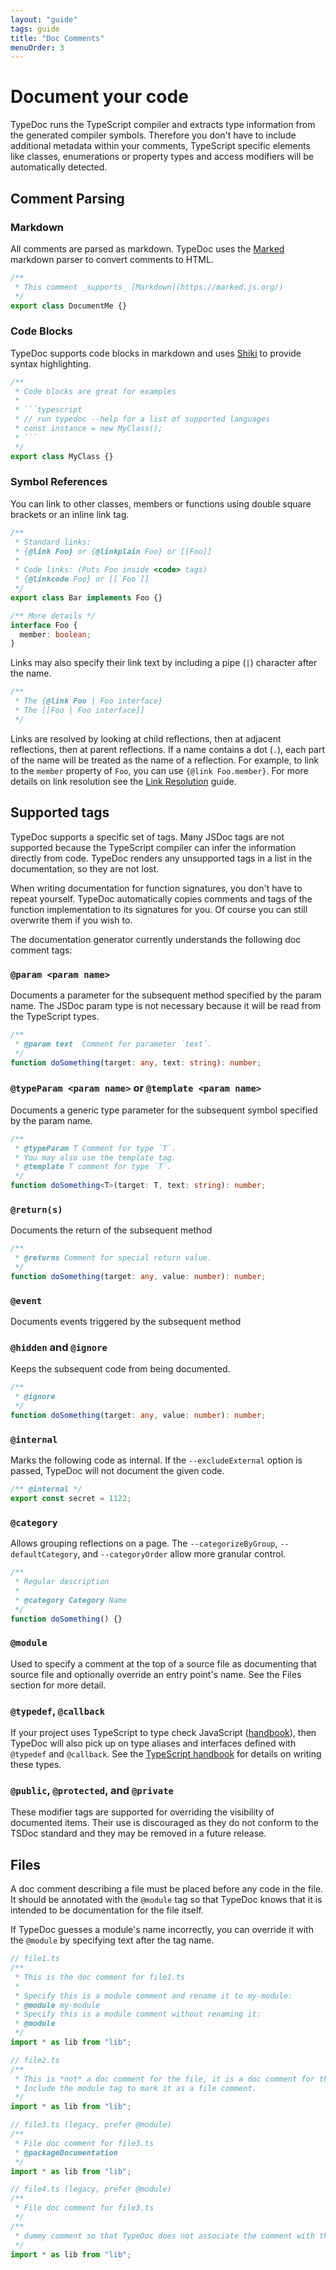 ```yaml
---
layout: "guide"
tags: guide
title: "Doc Comments"
menuOrder: 3
---
```


# Document your code

TypeDoc runs the TypeScript compiler and extracts type information from the generated compiler symbols.
Therefore you don't have to include additional metadata within your comments, TypeScript specific elements
like classes, enumerations or property types and access modifiers will be automatically detected.

## Comment Parsing

### Markdown

All comments are parsed as markdown. TypeDoc uses the [Marked](https://github.com/chjj/marked) markdown parser
to convert comments to HTML.

```typescript
/**
 * This comment _supports_ [Markdown](https://marked.js.org/)
 */
export class DocumentMe {}
```

### Code Blocks

TypeDoc supports code blocks in markdown and uses [Shiki](https://shiki.matsu.io/)
to provide syntax highlighting.

````typescript
/**
 * Code blocks are great for examples
 *
 * ```typescript
 * // run typedoc --help for a list of supported languages
 * const instance = new MyClass();
 * ```
 */
export class MyClass {}
````

### Symbol References

You can link to other classes, members or functions using double square brackets or an inline link tag.

```typescript
/**
 * Standard links:
 * {@link Foo} or {@linkplain Foo} or [[Foo]]
 *
 * Code links: (Puts Foo inside <code> tags)
 * {@linkcode Foo} or [[`Foo`]]
 */
export class Bar implements Foo {}

/** More details */
interface Foo {
  member: boolean;
}
```

Links may also specify their link text by including a pipe (`|`) character after the name.

```typescript
/**
 * The {@link Foo | Foo interface}
 * The [[Foo | Foo interface]]
 */
```

Links are resolved by looking at child reflections, then at adjacent reflections, then at parent reflections.
If a name contains a dot (`.`), each part of the name will be treated as the name of a reflection.
For example, to link to the `member` property of `Foo`, you can use `{@link Foo.member}`. For more details
on link resolution see the [Link Resolution](https://typedoc.org/guides/link-resolution/) guide.

## Supported tags

TypeDoc supports a specific set of tags. Many JSDoc tags are not supported because the TypeScript
compiler can infer the information directly from code. TypeDoc renders any unsupported tags in a
list in the documentation, so they are not lost.

When writing documentation for function signatures, you don't have to repeat yourself. TypeDoc automatically
copies comments and tags of the function implementation to its signatures for you. Of course you can still
overwrite them if you wish to.

The documentation generator currently understands the following doc comment tags:

### `@param <param name>`

Documents a parameter for the subsequent method specified by the param name. The JSDoc param type
is not necessary because it will be read from the TypeScript types.

```typescript
/**
 * @param text  Comment for parameter ´text´.
 */
function doSomething(target: any, text: string): number;
```

### `@typeParam <param name>` or `@template <param name>`

Documents a generic type parameter for the subsequent symbol specified by the param name.

```typescript
/**
 * @typeParam T Comment for type `T`.
 * You may also use the template tag.
 * @template T comment for type `T`.
 */
function doSomething<T>(target: T, text: string): number;
```

### `@return(s)`

Documents the return of the subsequent method

```ts
/**
 * @returns Comment for special return value.
 */
function doSomething(target: any, value: number): number;
```

### `@event`

Documents events triggered by the subsequent method

### `@hidden` and `@ignore`

Keeps the subsequent code from being documented.

```ts
/**
 * @ignore
 */
function doSomething(target: any, value: number): number;
```

### `@internal`

Marks the following code as internal.
If the `--excludeExternal` option is passed, TypeDoc will not document the given code.

```typescript
/** @internal */
export const secret = 1122;
```

### `@category`

Allows grouping reflections on a page. The `--categorizeByGroup`, `--defaultCategory`, and `--categoryOrder` allow more granular control.

```ts
/**
 * Regular description
 *
 * @category Category Name
 */
function doSomething() {}
```

### `@module`

Used to specify a comment at the top of a source file as documenting that source file and optionally override an entry point's name. See the Files section for more detail.

### `@typedef`, `@callback`

If your project uses TypeScript to type check JavaScript ([handbook](https://www.typescriptlang.org/docs/handbook/intro-to-js-ts.html)),
then TypeDoc will also pick up on type aliases and interfaces defined with `@typedef` and `@callback`. See the
[TypeScript handbook](https://www.typescriptlang.org/docs/handbook/jsdoc-supported-types.html#typedef-callback-and-param) for details
on writing these types.

### `@public`, `@protected`, and `@private`

These modifier tags are supported for overriding the visibility of documented items. Their use is discouraged as they do not conform to the TSDoc
standard and they may be removed in a future release.

## Files

A doc comment describing a file must be placed before any code in the file.
It should be annotated with the `@module` tag so that TypeDoc knows that it is intended to be documentation for the file itself.

If TypeDoc guesses a module's name incorrectly, you can override it with the `@module` by specifying text after the tag name.

```typescript
// file1.ts
/**
 * This is the doc comment for file1.ts
 *
 * Specify this is a module comment and rename it to my-module:
 * @module my-module
 * Specify this is a module comment without renaming it:
 * @module
 */
import * as lib from "lib";

// file2.ts
/**
 * This is *not* a doc comment for the file, it is a doc comment for the import.
 * Include the module tag to mark it as a file comment.
 */
import * as lib from "lib";

// file3.ts (legacy, prefer @module)
/**
 * File doc comment for file3.ts
 * @packageDocumentation
 */
import * as lib from "lib";

// file4.ts (legacy, prefer @module)
/**
 * File doc comment for file3.ts
 */
/**
 * dummy comment so that TypeDoc does not associate the comment with the import
 */
import * as lib from "lib";
```
